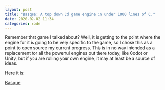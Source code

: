 ```yaml
---
layout: post
title: "Basque: A top down 2d game engine in under 1000 lines of C."
date: 2020-02-02 11:34
categories: code
---
```


Remember that game I talked about? Well, it is getting to the point where the engine for it is going to be very specific to the game,
so I chose this as a point to open source my current progress. This is in no way intended as a replacement for all the powerful
engines out there today, like Godot or Unity, but if you are rolling your own engine, it may at least be a source of ideas.

Here it is:

[Basque](https://github.com/ryanpcmcquen/basque/)
